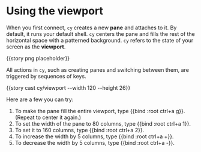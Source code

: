 # Using the viewport

When you first connect, `cy` creates a new **pane** and attaches to it. By default, it runs your default shell. `cy` centers the pane and fills the rest of the horizontal space with a patterned background. `cy` refers to the state of your screen as the **viewport**.

{{story png placeholder}}

All actions in `cy`, such as creating panes and switching between them, are triggered by sequences of keys.

{{story cast cy/viewport --width 120 --height 26}}

Here are a few you can try:

1. To make the pane fill the entire viewport, type {{bind :root ctrl+a g}}. (Repeat to center it again.)
1. To set the width of the pane to 80 columns, type {{bind :root ctrl+a 1}}.
1. To set it to 160 columns, type {{bind :root ctrl+a 2}}.
1. To increase the width by 5 columns, type {{bind :root ctrl+a +}}.
1. To decrease the width by 5 columns, type {{bind :root ctrl+a -}}.
